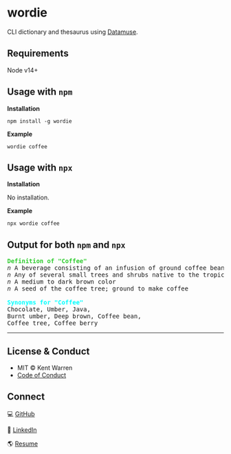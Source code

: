 # wordie

CLI dictionary and thesaurus using [Datamuse](https://www.datamuse.com/).

## Requirements

Node v14+

## Usage with `npm`

**Installation**

`npm install -g wordie`

**Example**

`wordie coffee`

## Usage with `npx`

**Installation**

No installation.

**Example**

`npx wordie coffee`

## Output for both `npm` and `npx`

<pre>
<span style='color: limegreen; font-weight: bold;'>Definition of "Coffee"</span>
<span style='font-style: italic'>n</span> A beverage consisting of an infusion of ground coffee beans
<span style='font-style: italic'>n</span> Any of several small trees and shrubs native to the tropical old world yielding coffee beans
<span style='font-style: italic'>n</span> A medium to dark brown color
<span style='font-style: italic'>n</span> A seed of the coffee tree; ground to make coffee

<span style='color: cyan; font-weight: bold;'>Synonyms for "Coffee"</span>
Chocolate, Umber, Java,
Burnt umber, Deep brown, Coffee bean,
Coffee tree, Coffee berry
</pre>

---

## License & Conduct

- MIT © Kent Warren
- [Code of Conduct](./code-of-conduct.md)

## Connect

💻 [GitHub](https://github.com/WarrenMfg)

💼 [LinkedIn](https://www.linkedin.com/in/theartofwarren)

🌎 [Resume](https://kent-warren.bss.design)
